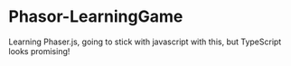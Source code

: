 # Phasor-LearningGame
Learning Phaser.js, going to stick with javascript with this, but TypeScript looks promising!
